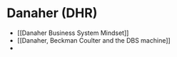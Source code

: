 # Danaher (DHR)
- [[Danaher Business System Mindset]]
- [[Danaher, Beckman Coulter and the DBS machine]]
- 